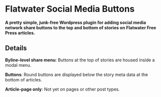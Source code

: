 # Flatwater Social Media Buttons
**A pretty simple, junk-free Wordpress plugin for adding social media network share buttons to the top and bottom of stories on Flatwater Free Press articles.**

## Details
**Byline-level share menu**: Buttons at the top of stories are housed inside a modal menu.

**Buttons**: Round buttons are displayed below the story meta data at the bottom of articles.

**Article-page only**: Not yet on pages or other post types.